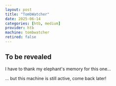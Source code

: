 ```yaml
---
layout: post
title: "TombWatcher"
date: 2025-06-14
categories: [htb, medium]
provider: htb
machine: tombwatcher
retired: false
---
```


## To be revealed
I have to thank my elephant's memory for this one...

... but this machine is still active, come back later!
